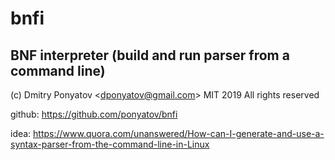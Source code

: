 # bnfi
## BNF interpreter (build and run parser from a command line)

(c) Dmitry Ponyatov <<dponyatov@gmail.com>> MIT 2019 All rights reserved

github: https://github.com/ponyatov/bnfi

idea: https://www.quora.com/unanswered/How-can-I-generate-and-use-a-syntax-parser-from-the-command-line-in-Linux
